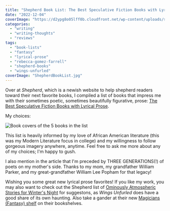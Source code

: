 ```yaml
---
title: "Shepherd Book List: The Best Speculative Fiction Books with Lyrical Prose"
date: "2022-12-04"
coverImage: "https://d2ypg8o05lff0b.cloudfront.net/wp-content/uploads/sites/3/2022/12/04013707/ShepherdBookList.jpg"
categories:
  - "writing"
  - "writing-thoughts"
  - "reviews"
tags:
  - "book-lists"
  - "fantasy"
  - "lyrical-prose"
  - "rebecca-gomez-farrell"
  - "shepherd-books"
  - "wings-unfurled"
coverImage: "ShepherdBookList.jpg"
---
```


Over at _Shepherd_, which is a newish website to help shepherd readers toward their next favorite books, I compiled a list of books that impress me with their sometimes poetic, sometimes beautifully figurative, prose: [The Best Speculative Fiction Books with Lyrical Prose](https://shepherd.com/best-books/speculative-fiction-with-lyrical-prose).

My choices:

![Book covers of the 5 books in the list](https://d2ypg8o05lff0b.cloudfront.net/wp-content/uploads/sites/3/2022/12/04013707/ShepherdBookList.jpg)

This list is heavily informed by my love of African American literature (this was my Modern Literature focus in college) and my willingness to follow gorgeous imagery anywhere, anytime. Feel free to ask me more about any of my choices; I'm happy to gush.

I also mention in the article that I'm preceded by THREE GENERATIONS(!) of poets on my mother's side. Thanks to my mom, my grandfather William Parker, and my great-grandfather William Lee Popham for that legacy!

Wishing you some great new lyrical prose favorites! If you like my work, you may also want to check out the Shepherd list of [Ominously Atmospheric Stories for Winter's Night](https://shepherd.com/best-books/ominously-atmospheric-stories-for-a-winters-night) for suggestons, as _Wings Unfurled_ does have a good share of its own haunting. Also take a gander at their new [Magicians (Fantasy) shelf](https://shepherd.com/bookshelf/magic-supernatural) on their bookshelves.
